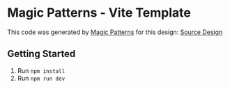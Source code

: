 # Magic Patterns - Vite Template

This code was generated by [Magic Patterns](https://magicpatterns.com) for this design: [Source Design](https://magicpatterns.com/c/plcv1ba5xoghssigxcnwnp)

## Getting Started

1. Run `npm install`
2. Run `npm run dev`
